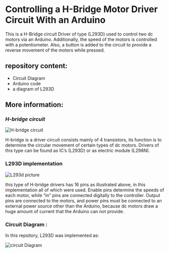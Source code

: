 # Controlling a H-Bridge Motor Driver Circuit With an Arduino


This is a H-Bridge circuit Driver of type (L293D) used to control two dc motors via an Arduino. Additionally, the speed of the motors is controlled with a potentiometer. Also, a button is added to the circuit to provide a reverse movement of the motors while pressed.

## repository content:
* Circuit Diagram 
* Arduino code
* a diagram of L293D

## More information:

### *H-bridge circuit*
![H-bridge circuit](https://www.circuitstoday.com/wp-content/uploads/2011/01/h-bridge-motor-driver.png)

H-bridge is a driver circuit consists mainly of 4 transistors, its function is to determine the circular movement of certain types of dc motors. Drivers of this type can be found as IC’s (L293D) or as electric module (L298N).

### L293D implementation 

![L293d picture](https://github.com/AbdullahAlshambri/H-Bridge-Circuit/blob/main/Circuit%20Diagram/L293D.jpg?raw=true)


this type of H-bridge drivers has 16 pins as illustrated above, in this implementation all of which were used. Enable pins determine the speeds of each motor, while “in” pins are connected digitally to the controller. Output pins are connected to the motors, and power pins must be connected to an external power source other than the Arduino, because dc motors draw a huge amount of current that the Arduino can not provide. 

### Circuit Diagram :

In this repsitory, L293D was implemented as:

![circuit Diagram](https://github.com/AbdullahAlshambri/H-Bridge-Circuit/blob/main/Circuit%20Diagram/Circuit%20Diagram.png?raw=true)
